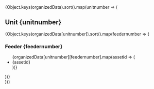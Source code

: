 <div className="flex flex-wrap">
      {Object.keys(organizedData).sort().map(unitnumber => (
        <div key={unitnumber} className="m-4 p-4 border border-gray-300 flex-1">
          <h2 className="text-lg font-bold">Unit {unitnumber}</h2>
          <div className="flex flex-wrap">
            {Object.keys(organizedData[unitnumber]).sort().map(feedernumber => (
              <div key={feedernumber} className="m-2 p-2 border border-gray-200 flex-1">
                <h3 className="text-md font-semibold">Feeder {feedernumber}</h3>
                <ul className="list-none pl-0">
                  {organizedData[unitnumber][feedernumber].map(assetid => (
                    <li key={assetid} className="ml-4">{assetid}</li>
                  ))}
                </ul>
              </div>
            ))}
          </div>
        </div>
      ))}
    </div>
